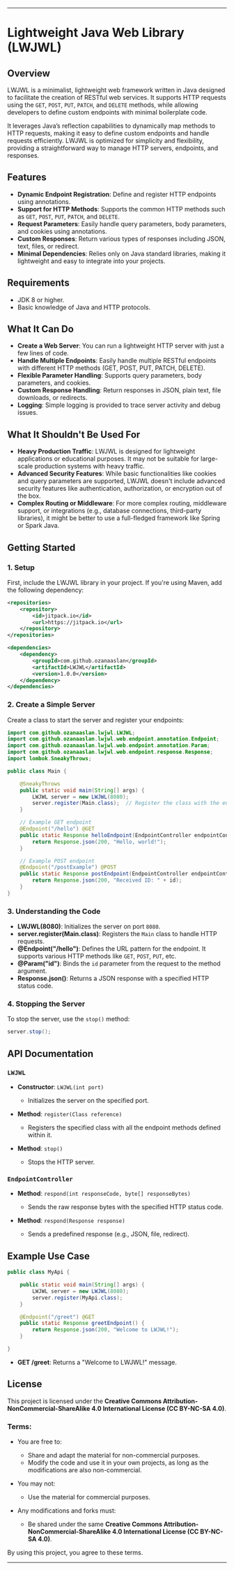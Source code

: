 
---

# Lightweight Java Web Library (LWJWL)

## Overview

LWJWL is a minimalist, lightweight web framework written in Java designed to facilitate the creation of RESTful web services. It supports HTTP requests using the `GET`, `POST`, `PUT`, `PATCH`, and `DELETE` methods, while allowing developers to define custom endpoints with minimal boilerplate code.

It leverages Java’s reflection capabilities to dynamically map methods to HTTP requests, making it easy to define custom endpoints and handle requests efficiently. LWJWL is optimized for simplicity and flexibility, providing a straightforward way to manage HTTP servers, endpoints, and responses.

## Features

- **Dynamic Endpoint Registration**: Define and register HTTP endpoints using annotations.
- **Support for HTTP Methods**: Supports the common HTTP methods such as `GET`, `POST`, `PUT`, `PATCH`, and `DELETE`.
- **Request Parameters**: Easily handle query parameters, body parameters, and cookies using annotations.
- **Custom Responses**: Return various types of responses including JSON, text, files, or redirect.
- **Minimal Dependencies**: Relies only on Java standard libraries, making it lightweight and easy to integrate into your projects.

## Requirements

- JDK 8 or higher.
- Basic knowledge of Java and HTTP protocols.

## What It Can Do

- **Create a Web Server**: You can run a lightweight HTTP server with just a few lines of code.
- **Handle Multiple Endpoints**: Easily handle multiple RESTful endpoints with different HTTP methods (GET, POST, PUT, PATCH, DELETE).
- **Flexible Parameter Handling**: Supports query parameters, body parameters, and cookies.
- **Custom Response Handling**: Return responses in JSON, plain text, file downloads, or redirects.
- **Logging**: Simple logging is provided to trace server activity and debug issues.

## What It Shouldn't Be Used For

- **Heavy Production Traffic**: LWJWL is designed for lightweight applications or educational purposes. It may not be suitable for large-scale production systems with heavy traffic.
- **Advanced Security Features**: While basic functionalities like cookies and query parameters are supported, LWJWL doesn't include advanced security features like authentication, authorization, or encryption out of the box.
- **Complex Routing or Middleware**: For more complex routing, middleware support, or integrations (e.g., database connections, third-party libraries), it might be better to use a full-fledged framework like Spring or Spark Java.

## Getting Started

### 1. Setup

First, include the LWJWL library in your project. If you're using Maven, add the following dependency:

```xml
<repositories>
    <repository>
        <id>jitpack.io</id>
        <url>https://jitpack.io</url>
    </repository>
</repositories>

<dependencies>
    <dependency>
        <groupId>com.github.ozanaaslan</groupId>
        <artifactId>LWJWL</artifactId>
        <version>1.0.0</version>
    </dependency>
</dependencies>

```

### 2. Create a Simple Server

Create a class to start the server and register your endpoints:

```java
import com.github.ozanaaslan.lwjwl.LWJWL;
import com.github.ozanaaslan.lwjwl.web.endpoint.annotation.Endpoint;
import com.github.ozanaaslan.lwjwl.web.endpoint.annotation.Param;
import com.github.ozanaaslan.lwjwl.web.endpoint.response.Response;
import lombok.SneakyThrows;

public class Main {

    @SneakyThrows
    public static void main(String[] args) {
        LWJWL server = new LWJWL(8080);
        server.register(Main.class);  // Register the class with the endpoints
    }

    // Example GET endpoint
    @Endpoint("/hello") @GET
    public static Response helloEndpoint(EndpointController endpointController) {
        return Response.json(200, "Hello, world!");
    }

    // Example POST endpoint
    @Endpoint("/postExample") @POST
    public static Response postEndpoint(EndpointController endpointController, @Param("id") String id) {
        return Response.json(200, "Received ID: " + id);
    }
}
```

### 3. Understanding the Code

- **LWJWL(8080)**: Initializes the server on port `8080`.
- **server.register(Main.class)**: Registers the `Main` class to handle HTTP requests.
- **@Endpoint("/hello")**: Defines the URL pattern for the endpoint. It supports various HTTP methods like `GET`, `POST`, `PUT`, etc.
- **@Param("id")**: Binds the `id` parameter from the request to the method argument.
- **Response.json()**: Returns a JSON response with a specified HTTP status code.


### 4. Stopping the Server

To stop the server, use the `stop()` method:

```java
server.stop();
```


## API Documentation

### `LWJWL`

- **Constructor**: `LWJWL(int port)`
    - Initializes the server on the specified port.

- **Method**: `register(Class reference)`
    - Registers the specified class with all the endpoint methods defined within it.

- **Method**: `stop()`
    - Stops the HTTP server.

### `EndpointController`

- **Method**: `respond(int responseCode, byte[] responseBytes)`
    - Sends the raw response bytes with the specified HTTP status code.

- **Method**: `respond(Response response)`
    - Sends a predefined response (e.g., JSON, file, redirect).

## Example Use Case

```java
public class MyApi {

    public static void main(String[] args) {
        LWJWL server = new LWJWL(8080);
        server.register(MyApi.class);
    }

    @Endpoint("/greet") @GET
    public static Response greetEndpoint() {
        return Response.json(200, "Welcome to LWJWL!");
    }

}
```

- **GET /greet**: Returns a "Welcome to LWJWL!" message.


## License

This project is licensed under the **Creative Commons Attribution-NonCommercial-ShareAlike 4.0 International License (CC BY-NC-SA 4.0)**.

### Terms:
- You are free to:
    - Share and adapt the material for non-commercial purposes.
    - Modify the code and use it in your own projects, as long as the modifications are also non-commercial.

- You may not:
    - Use the material for commercial purposes.

- Any modifications and forks must:
    - Be shared under the same **Creative Commons Attribution-NonCommercial-ShareAlike 4.0 International License (CC BY-NC-SA 4.0)**.

By using this project, you agree to these terms.

---

